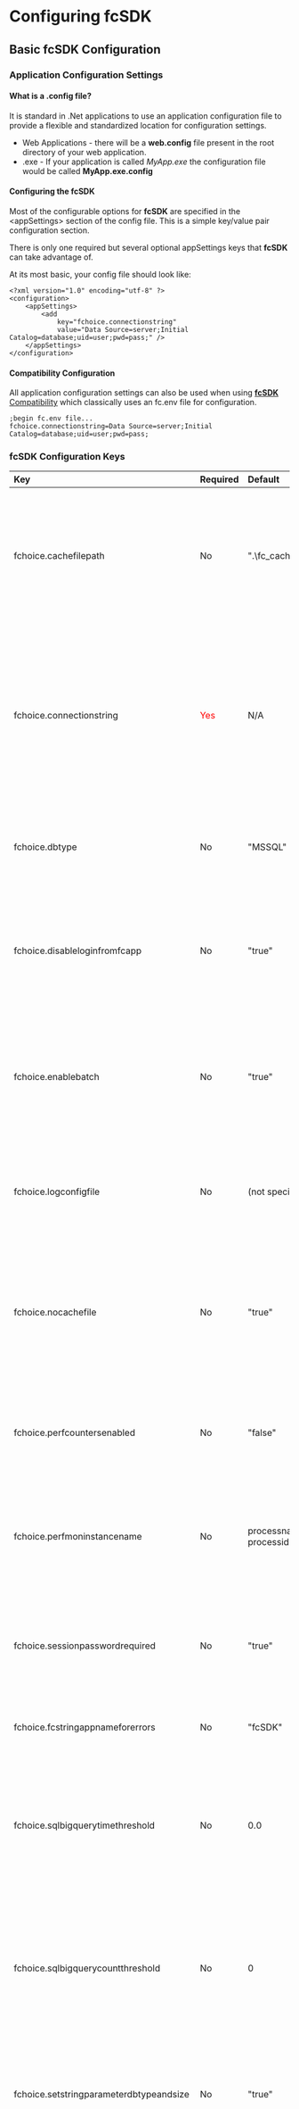 # Configuring fcSDK

## Basic fcSDK Configuration

### Application Configuration Settings

#### What is a .config file?

It is standard in .Net applications to use an application configuration file to provide a flexible and standardized location for configuration settings.

* Web Applications - there will be a **web.config** file present in the root directory of your web application.
* .exe - If your application is called *MyApp.exe* the configuration file would be called **MyApp.exe.config**

#### Configuring the fcSDK

Most of the configurable options for **fcSDK** are specified in the &lt;appSettings&gt; section of the config file. This is a simple key/value pair configuration section.

There is only one required but several optional appSettings keys that **fcSDK** can take advantage of.

At its most basic, your config file should look like:
```
<?xml version="1.0" encoding="utf-8" ?>
<configuration>
    <appSettings>
        <add
            key="fchoice.connectionstring"
            value="Data Source=server;Initial Catalog=database;uid=user;pwd=pass;" />
    </appSettings>
</configuration>
```

#### Compatibility Configuration

All application configuration settings can also be used when using [**fcSDK** Compatibility](compatibility-guide.md) which classically uses an fc.env file for configuration.

```
;begin fc.env file...
fchoice.connectionstring=Data Source=server;Initial Catalog=database;uid=user;pwd=pass;
```

### fcSDK Configuration Keys

| Key | Required | Default | Description |
|:--- |:--- |:--- |:--- |
| fchoice.cachefilepath | No | ".\fc_cache" | A full or relative file path which specifies the folder into which **fcSDK** should save it's cache files (if nocachefile is set to "false", otherwise this value is ignored). If the folder does not exist, it will be created.<br/>**NOTE:** The user under which the application is running must have the appropriate permissions to create and modify files in this folder and, if necessary, create the folder itself. |
| fchoice.connectionstring | <span style="color:red;">Yes</span> | N/A | An ADO.NET connection string to use with the specified DB type (or default if none is specified). The default provider is MSSQL and the connection string must be useable by the System.Data.SqlClient.SqlConnection class. Consult the [SqlConnection.ConnectionString property documentation](ms-help://MS.NETFrameworkSDKv1.1/cpref/html/frlrfsystemdatasqlclientsqlconnectionclassconnectionstringtopic.htm) for specifics about what parameters are allowed in the connnection string. Please consult the documentation for other ADO.NET providers if you plan on using a different data provider type (like Oracle or Sybase). |
| fchoice.dbtype | No | "MSSQL" | Specifies the type of provider ClarifyApplication should to connect to the DB. Standard values are "MSSQL", "ORACLE", or "SYBASE". Other providers can be added, see the section on "Custom Database Providers". |
| fchoice.disableloginfromfcapp | No | "true" | Specifies whether ClarifySession should allow sessions to be created without a username or password (similar to LoginFromFCApp in FCFL/COM). If this value is default, a call to create a session without any parameters will result in an exception being thrown. Administrators must knowingly enable this functionality after understanding the consequences of this action. |
| fchoice.enablebatch | No | "true" | Determines whether the current DB provider (specified by 'fchoice.dbtype' above) should batch SQL statements. This parameter is ignored if the provider cannot batch SQL statments in the first place (like Oracle, for example).<br/>**NOTE:** It is not recommended that this setting be changed unless you're having a specific problem with batching. |
| fchoice.logconfigfile | No | (not specified) | Specifies an external configuration file that LogManager should use to configure logging for this application. The config file will be monitored and changes to it will be reflected immediately in logging output of the application. See [Application Logging in the **fcSDK**](logging/application-logging.md) for more information on how to configure logging for **fcSDK**. |
| fchoice.nocachefile | No | "true" | Determines whether **fcSDK** creates cache files on disk after ClarifyApplication is initialized. If set to "true", the cache will be reloaded from the database every time the app is run or the web server restarted. Loading the cache from files is significantly faster than reloading from the database every app startup, however it needs to be manually updated after schema changes. |
| fchoice.perfcountersenabled | No | "false" | Allows disabling of performance counter functionality. If set to false First Choice applications will not interact with Windows performance monitoring capabilitites.<br/>**Note:** Please see the install guide for more information about security settings required for Performance Counters. |
| fchoice.perfmoninstancename | No | processname-processid | Specifies the name of the Performance Monitor instance to use when logging performance counters. This value shows up in Performance Monitor when adding counters under the "Instance" list. By default it is the name of the process (myapp.exe) followed by a hypen then the process id: myapp.exe-8124. |
| fchoice.sessionpasswordrequired | No | "true" | Specifies whether ClarifySession will allow passwordless logins. By default passwords are required and if a new ClarifySession is created without a password specified, an exception will be thrown. This setting is set default for security reasons. Administrators must knowingly enable it after understanding the consequences of this action. |
| fchoice.fcstringappnameforerrors | No | "fcSDK" | Specifies the application name to use when loading customized/localized error messages from the FC String table (table_fc_string). |
| fchoice.sqlbigquerytimethreshold | No | 0.0 | Specifies the minimum time (in seconds and fractions of seconds) a query must take before being considered a "Large Query". Large queries will be marked as such in the log file ("Large Query: True"). This allows filters to be placed on the log appender to log large query details to a separate appender. For more information on configuring logging to catch large queries, please see the [largesql_log.config example documentation](logging/large-queries.md). |
| fchoice.sqlbigquerycountthreshold | No | 0 | Specifies the minimum number of records a query must return before being considered a "Large Query". Large queries will be marked as such in the log file ("Large Query: True"). This allows filters to be placed on the log appender to log large query details to a separate appender. For more information on configuring logging to catch large queries, please see the [largesql_log.config example documentation](logging/large-queries.md). |
| fchoice.setstringparameterdbtypeandsize | No | "true" | Allows disabling of the type and size of SQL parameter being set by SDK. If set to "false", type and size of SQL parameter will be set by database driver.<br/>**Note:** This parameter is intended to allow the database driver defaults to be used in case of compatibility problems with older versions of database systems. |
| fchoice.dbprovider.configurationfile | No | N/A | Specifies an alternative xml configuration file for [Configuring Database Providers](configuring-database-providers.md). This is often used by ASP applications wishing to specify custom dbproviders but cannot easily use the normal application configuration file format. |
| fchoice.statemanager.configurationfile | No | N/A | Specifies an alternative xml configuration file for [Configuring Remote Sessions](remote-sessions.md). This is often used by ASP applications wishing to use Remote StateManagers but cannot easily use the normal application configuration file format. |
| fchoice.oracle.forceascii7bit | No | "true" | On Oracle 8.0.x and earlier databases, strings with non ascii or extended ascii charcters non ASCII strings would cause garbage data to be inserted into the database. This switch effectively removes Unicode support for strings on Oracle 8.0.x or earlier systems. |
| fchoice.clarify.convertcarriagereturns | No | "true" | To have the Clarify Windows client properly display multiline strings carriage return line feeds (CRLF) need to be converted to line feeds (LF) |
| fchoice.clarify.ignoredatetimemilliseconds | No | false | DateTime fields will not have millisecond resolution with this setting enabled. This setting is solely provided to maintain compatibility with Clarify Classic Client versions before 12.5 which did not save millisecond details. |

## Data Protection

Some configuration settings can contain sensitive information such as usernames and passwords. **fcSDK** can protect such sensitive settings in just two steps using **Data Protection**.

1. Encrypt the configuration parameter using the First Choice Configuration Protector Utility
![Protector](/images/FCConfigurationProtector.PNG)
1. Copy the encrypted parameter string into your .Net application's configuration file.
    ```
    <appSettings>
    <add key="fchoice.dbtype" value="MSSQL"/>
    <add key="fchoice.connectionstring" value="{encrypted text goes here}"/>
    </appSettings>
    ```

### Important!

The encrypted key can only be decrypted on the same machine from which it was encrypted on.  
For example, if you want to use this encrypted key on your web server, then you should run the Configuration Protector application on your web server.

### Entropy
When you encrypt your parameter settings you can optionally specify an Entropy value which is used as a key to furthur secure the encrypted text.

#### fcSDK Users

If you use an Entropy value the FCConfiguration.DataProtectionEntropy property must match the Entropy key you used to encrypt your parameters.

[C#] 
```csharp
FCConfiguration.DataProtectionsEntropy = "...Optional Key...";
ClarifyApplication.Initialize();
```

#### Compatibilty

If you use an Entropy value the FCApplication.DataProtectionEntropy property must match the Entropy key you used to encrypt your parameters.

[Javascript] 
```
var FCApp = new ActiveXObject("FCFLCompat.FCApplication");
FCApp.DataProtectionsEntropy = "...Optional Key...";
FCApp.Initialize();
```
